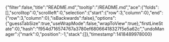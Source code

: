 {"filter":false,"title":"README.md","tooltip":"/README.md","ace":{"folds":[],"scrolltop":0,"scrollleft":0,"selection":{"start":{"row":3,"column":0},"end":{"row":3,"column":0},"isBackwards":false},"options":{"guessTabSize":true,"useWrapMode":false,"wrapToView":true},"firstLineState":0},"hash":"f954d716574767a3780ef68066418327f5e5a62c","undoManager":{"mark":0,"position":-1,"stack":[]},"timestamp":1418489978000}